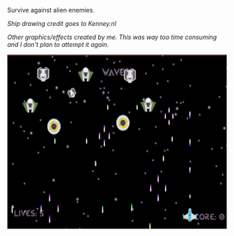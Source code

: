 Survive against alien enemies.

*Ship drawing credit goes to Kenney.nl*

*Other graphics/effects created by me. This was way too time consuming and I don't plan to attempt it again.*

<img src="Galarix1.PNG" height="400" width="600" >
